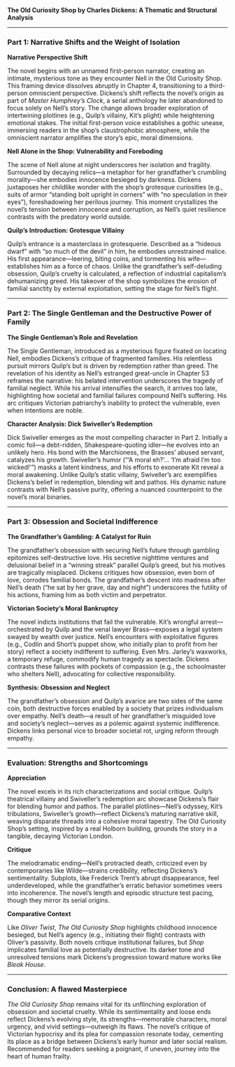 **The Old Curiosity Shop by Charles Dickens: A Thematic and Structural Analysis**

  

---

  

### **Part 1: Narrative Shifts and the Weight of Isolation**

  

**Narrative Perspective Shift**

The novel begins with an unnamed first-person narrator, creating an intimate, mysterious tone as they encounter Nell in the Old Curiosity Shop. This framing device dissolves abruptly in Chapter 4, transitioning to a third-person omniscient perspective. Dickens’s shift reflects the novel’s origin as part of *Master Humphrey’s Clock*, a serial anthology he later abandoned to focus solely on Nell’s story. The change allows broader exploration of intertwining plotlines (e.g., Quilp’s villainy, Kit’s plight) while heightening emotional stakes. The initial first-person voice establishes a gothic unease, immersing readers in the shop’s claustrophobic atmosphere, while the omniscient narrator amplifies the story’s epic, moral dimensions.

  

**Nell Alone in the Shop: Vulnerability and Foreboding**

The scene of Nell alone at night underscores her isolation and fragility. Surrounded by decaying relics—a metaphor for her grandfather’s crumbling morality—she embodies innocence besieged by darkness. Dickens juxtaposes her childlike wonder with the shop’s grotesque curiosities (e.g., suits of armor “standing bolt upright in corners” with “no speculation in their eyes”), foreshadowing her perilous journey. This moment crystallizes the novel’s tension between innocence and corruption, as Nell’s quiet resilience contrasts with the predatory world outside.

  

**Quilp’s Introduction: Grotesque Villainy**

Quilp’s entrance is a masterclass in grotesquerie. Described as a “hideous dwarf” with “so much of the devil” in him, he embodies unrestrained malice. His first appearance—leering, biting coins, and tormenting his wife—establishes him as a force of chaos. Unlike the grandfather’s self-deluding obsession, Quilp’s cruelty is calculated, a reflection of industrial capitalism’s dehumanizing greed. His takeover of the shop symbolizes the erosion of familial sanctity by external exploitation, setting the stage for Nell’s flight.

  

---

  

### **Part 2: The Single Gentleman and the Destructive Power of Family**

  

**The Single Gentleman’s Role and Revelation**

The Single Gentleman, introduced as a mysterious figure fixated on locating Nell, embodies Dickens’s critique of fragmented families. His relentless pursuit mirrors Quilp’s but is driven by redemption rather than greed. The revelation of his identity as Nell’s estranged great-uncle in Chapter 53 reframes the narrative: his belated intervention underscores the tragedy of familial neglect. While his arrival intensifies the search, it arrives too late, highlighting how societal and familial failures compound Nell’s suffering. His arc critiques Victorian patriarchy’s inability to protect the vulnerable, even when intentions are noble.

  

**Character Analysis: Dick Swiveller’s Redemption**

Dick Swiveller emerges as the most compelling character in Part 2. Initially a comic foil—a debt-ridden, Shakespeare-quoting idler—he evolves into an unlikely hero. His bond with the Marchioness, the Brasses’ abused servant, catalyzes his growth. Swiveller’s humor (“‘A moral eh?’… ‘I’m afraid I’m too wicked!’”) masks a latent kindness, and his efforts to exonerate Kit reveal a moral awakening. Unlike Quilp’s static villainy, Swiveller’s arc exemplifies Dickens’s belief in redemption, blending wit and pathos. His dynamic nature contrasts with Nell’s passive purity, offering a nuanced counterpoint to the novel’s moral binaries.

  

---

  

### **Part 3: Obsession and Societal Indifference**

  

**The Grandfather’s Gambling: A Catalyst for Ruin**

The grandfather’s obsession with securing Nell’s future through gambling epitomizes self-destructive love. His secretive nighttime ventures and delusional belief in a “winning streak” parallel Quilp’s greed, but his motives are tragically misplaced. Dickens critiques how obsession, even born of love, corrodes familial bonds. The grandfather’s descent into madness after Nell’s death (“he sat by her grave, day and night”) underscores the futility of his actions, framing him as both victim and perpetrator.

  

**Victorian Society’s Moral Bankruptcy**

The novel indicts institutions that fail the vulnerable. Kit’s wrongful arrest—orchestrated by Quilp and the venal lawyer Brass—exposes a legal system swayed by wealth over justice. Nell’s encounters with exploitative figures (e.g., Codlin and Short’s puppet show, who initially plan to profit from her story) reflect a society indifferent to suffering. Even Mrs. Jarley’s waxworks, a temporary refuge, commodify human tragedy as spectacle. Dickens contrasts these failures with pockets of compassion (e.g., the schoolmaster who shelters Nell), advocating for collective responsibility.

  

**Synthesis: Obsession and Neglect**

The grandfather’s obsession and Quilp’s avarice are two sides of the same coin, both destructive forces enabled by a society that prizes individualism over empathy. Nell’s death—a result of her grandfather’s misguided love and society’s neglect—serves as a polemic against systemic indifference. Dickens links personal vice to broader societal rot, urging reform through empathy.

  

---

  

### **Evaluation: Strengths and Shortcomings**

  

**Appreciation**

The novel excels in its rich characterizations and social critique. Quilp’s theatrical villainy and Swiveller’s redemption arc showcase Dickens’s flair for blending humor and pathos. The parallel plotlines—Nell’s odyssey, Kit’s tribulations, Swiveller’s growth—reflect Dickens’s maturing narrative skill, weaving disparate threads into a cohesive moral tapestry. The Old Curiosity Shop’s setting, inspired by a real Holborn building, grounds the story in a tangible, decaying Victorian London.

  

**Critique**

The melodramatic ending—Nell’s protracted death, criticized even by contemporaries like Wilde—strains credibility, reflecting Dickens’s sentimentality. Subplots, like Frederick Trent’s abrupt disappearance, feel underdeveloped, while the grandfather’s erratic behavior sometimes veers into incoherence. The novel’s length and episodic structure test pacing, though they mirror its serial origins.

  

**Comparative Context**

Like *Oliver Twist*, *The Old Curiosity Shop* highlights childhood innocence besieged, but Nell’s agency (e.g., initiating their flight) contrasts with Oliver’s passivity. Both novels critique institutional failures, but *Shop* implicates familial love as potentially destructive. Its darker tone and unresolved tensions mark Dickens’s progression toward mature works like *Bleak House*.

  

---

  

### **Conclusion: A flawed Masterpiece**

  

*The Old Curiosity Shop* remains vital for its unflinching exploration of obsession and societal cruelty. While its sentimentality and loose ends reflect Dickens’s evolving style, its strengths—memorable characters, moral urgency, and vivid settings—outweigh its flaws. The novel’s critique of Victorian hypocrisy and its plea for compassion resonate today, cementing its place as a bridge between Dickens’s early humor and later social realism. Recommended for readers seeking a poignant, if uneven, journey into the heart of human frailty.